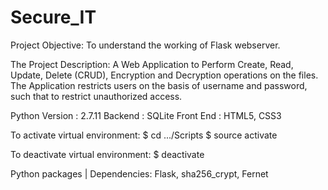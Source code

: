 # Secure_IT

Project Objective:
To understand the working of Flask webserver.

The Project Description:
A Web Application to Perform Create, Read, Update, Delete (CRUD), Encryption and Decryption operations on the files.
The Application restricts users on the basis of username and password, such that to restrict unauthorized access.

Python Version : 2.7.11
Backend : SQLite
Front End : HTML5, CSS3

To activate virtual environment:
$ cd .../Scripts
$ source activate

To deactivate virtual environment:
$ deactivate

Python packages | Dependencies:
Flask, 
sha256_crypt, 
Fernet
